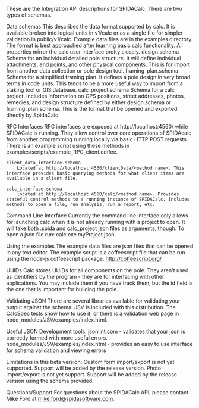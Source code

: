 These are the Integration API descriptions for SPIDACalc. There are two types of schemas.

Data schemas
	This describes the data format  supported by calc. It is available broken into logical units in v1/calc or as a single file for simpler validation in public/v1/calc. Example data files are in the examples directory. The format is best approached after learning basic calc functionality. All properties mirror the calc user interface pretty closely.
	design.schema
		Schema for an individual detailed pole structure. It will define individual attachments, end points, and other physical components. This is for import from another data collection or pole design tool.
	framing_plan.schema
		Schema for a simplified framing plan. It defines a pole design in very broad terms in code units. This tends to be a more useful way to import from a staking tool or GIS database.
	calc_project.schema
        Schema for a calc project. Includes information on GPS positions, street addresses, photos, remedies, and design structure defined by either design.schema or framing_plan.schema. This is the format that be opened and exported directly by SpidaCalc.

RPC Interfaces
	RPC interfaces are exposed at http://localhost:4560/ while SPIDACalc is running. They allow control over core operations of SPIDAcalc from another programming running locally via basic HTTP POST requests. There is an example script using these methods in examples/scripts/example_RPC_client.coffee.

	client_data_interface.schema
		Located at http://localhost:4560/clientData/<method name>. This interface provides basic querying methods for what client items are available in a client file.

	calc_interface.schema
		located at http://localhost:4560/calc/<method name>. Provides stateful control methods to a running instance of SPIDACalc. Includes methods to open a file, run analysis, run a report, etc.

Command Line Interface
	Currently the command line interface only allows for launching calc when it is not already running with a project to open. It will take both .spida and calc_project json files as arguments, though. To open a json file run:
	calc.exe myProject.json

Using the examples
	The example data files are json files that can be opened in any text editor. The example script is a coffeescript file that can be run using the node-js coffeescript package. http://coffeescript.org/

UUIDs
	Calc stores UUIDs for all components on the pole. They aren't used as identifiers by the program - they are for interfacing with other applications. You may include them if you have track them, but the id field is the one that is important for building the pole.

Validating JSON
	There are several libraries available for validating your output against the schema. JSV is included with this distribution. The CalcSpec tests show how to use it, or there is a validation web page in node_modules/JSV/examples/index.html.

Useful JSON Development tools:
jsonlint.com - validates that your json is correctly formed with more useful errors.
node_modules/JSV/examples/index.html - provides an easy to use interface for schema validation and viewing errors

Limitations in this beta version:
	Custom form import/export is not yet supported. Support will be added by the release version.
	Photo import/export is not yet support. Support will be added by the release version using the schema provided.

Questions/Support
	For questions about the SPIDACalc API, please contact Mike Ford at mike.ford@spidasoftware.com.